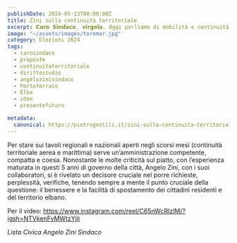 ```yaml
---
publishDate: 2024-05-13T00:00:00Z
title: Zini sulla continuità territoriale
excerpt: 𝗖𝗮𝗿𝗼 𝗦𝗶𝗻𝗱𝗮𝗰𝗼, 𝘃𝗶𝗿𝗴𝗼𝗹𝗮. Oggi parliamo di mobilità e continuità territoriale
image: "~/assets/images/toremar.jpg"
category: Elezioni 2024
tags:
  - carosindaco
  - proposte
  - continuitaterritoriale
  - dirittostudio
  - angelozinisindaco
  - Portoferraio
  - Elba
  - idee
  - presentefuturo

metadata:
  canonical: https://pietrogentili.it/zini-sulla-continuita-territoriale
---
```


Per stare sui tavoli regionali e nazionali aperti negli scorsi mesi (continuità territoriale aerea e marittima) serve un’amministrazione competente, compatta e coesa. Nonostante le molte criticità sul piatto, con l’esperienza maturata in questi 5 anni di governo della città, Angelo Zini, con i suoi collaboratori, si è rivelato un decisore cruciale nel porre richieste, perplessità, verifiche, tenendo sempre a mente il punto cruciale della questione: il benessere e la facilità di spostamento dei cittadini residenti e del territorio elbano.

Per il video: https://www.instagram.com/reel/C65nWcRIzlM/?igsh=NTVkenFvMWtzYjli

_Lista Civica Angelo Zini Sindaco_